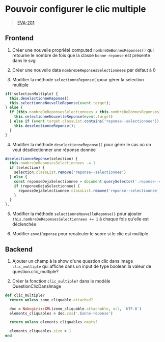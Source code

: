 <!-- 📄 Standard : https://www.notion.so/captive/Le-cadrage-technique-dbb611e45f114737a6b14745caa584e9?pvs=4 -->
# Pouvoir configurer le clic multiple

> [EVA-201](https://captive-team.atlassian.net/browse/EVA-201)

## Frontend

1. Créer une nouvelle propriété computed `nombreDeBonnesReponses()` qui retourne le nombre de fois que la classe `bonne-reponse` est présente dans le svg

2. Créer une nouvelle data `nombreDeReponsesSelectionnees` par défaut à 0

3. Modifier la méthode `selectionneReponse()`pour gérer la selection multiple
```javascript
if(!selectionMultiple) {
  this.deselectionneReponse();
  this.selectionneNouvelleReponse(event.target);
} else {
  if (this.nombreDeReponsesSelectionnees < this.nombreDeBonnesReponses) {
    this.selectionneNouvelleReponse(event.target)
  } else if (event.target.classList.contains('reponse--selectionnee')) {
    this.deselectionneReponse();
  }
}
```

4. Modifier la méthode `deselectionneReponse()` pour gérer le cas où on veut désélectionner une réponse donnée
```javascript
deselectionneReponse(selection) {
  this.nombreDeReponsesSelectionnees -= 1
  if (selection) {
    selection.classList.remove('reponse--selectionnee')
  } else {
    const reponseDejaSelectionnee = document.querySelector('.reponse--selectionnee');
    if (reponseDejaSelectionnee) {
      reponseDejaSelectionnee.classList.remove('reponse--selectionnee');
    }
  }
},
```

5. Modifier la méthode `selectionneNouvelleReponse()` pour ajouter `this.nombreDeReponsesSelectionnees += 1` à chaque fois qu'elle est déclenchée

6. Modifier `envoiReponse` pour recalculer le score si le clic est multiple

## Backend

1. Ajouter un champ à la show d'une question clic dans image `clic_multiple` qui affiche dans un input de type boolean la valeur de question.clic_multiple?

2. Créer la fonction `clic_multiple?` dans le modèle QuestionClicDansImage
```ruby
def clic_multiple?
  return unless zone_cliquable.attached?

  doc = Nokogiri::XML(zone_cliquable.attachable, nil, 'UTF-8')
  elements_cliquables = doc.css('.bonne-reponse')

  return unless elements_cliquables.empty?

  elements_cliquables.size > 1
end
```
